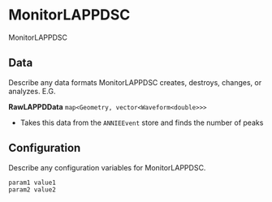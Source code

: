# MonitorLAPPDSC

MonitorLAPPDSC

## Data

Describe any data formats MonitorLAPPDSC creates, destroys, changes, or analyzes. E.G.

**RawLAPPDData** `map<Geometry, vector<Waveform<double>>>`
* Takes this data from the `ANNIEEvent` store and finds the number of peaks


## Configuration

Describe any configuration variables for MonitorLAPPDSC.

```
param1 value1
param2 value2
```

